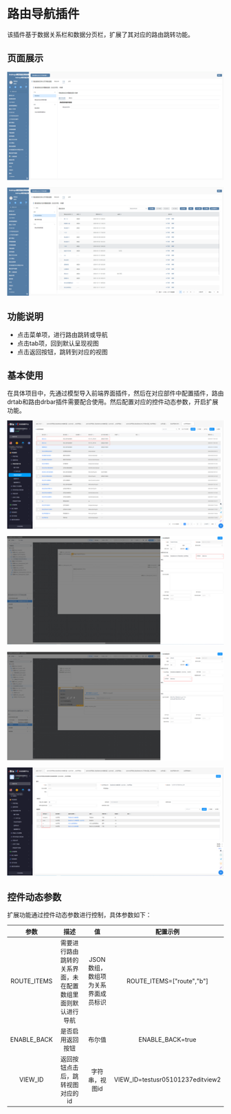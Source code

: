 # 路由导航插件

该插件基于数据关系栏和数据分页栏，扩展了其对应的路由跳转功能。

## 页面展示

![image](./public/assets/images/image.png)

![image](./public/assets/images/image5.png)

## 功能说明

- 点击菜单项，进行路由跳转或导航
- 点击tab项，回到默认呈现视图
- 点击返回按钮，跳转到对应的视图

## 基本使用

在具体项目中，先通过模型导入前端界面插件，然后在对应部件中配置插件，路由drtab和路由drbar插件需要配合使用。然后配置对应的控件动态参数，开启扩展功能。

![image](./public/assets/images/image2.png)

![image](./public/assets/images/image3.png)

![image](./public/assets/images/image4.png)

![image](./public/assets/images/image6.png)

## 控件动态参数

扩展功能通过控件动态参数进行控制，具体参数如下：

|    参数     |                            描述                            |                 值                 |             配置示例             |
| :---------: | :--------------------------------------------------------: | :--------------------------------: | :------------------------------: |
| ROUTE_ITEMS | 需要进行路由跳转的关系界面，未在配置数组里面则默认进行导航 | JSON数组，数组项为关系界面成员标识 |    ROUTE_ITEMS=["route","b"]     |
| ENABLE_BACK |                      是否启用返回按钮                      |               布尔值               |         ENABLE_BACK=true         |
|   VIEW_ID   |              返回按钮点击后，跳转视图对应的id              |           字符串，视图id           | VIEW_ID=testusr05101237editview2 |
